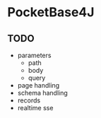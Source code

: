 # PocketBase4J

## TODO

- parameters
    - path
    - body
    - query
- page handling
- schema handling
- records
- realtime sse
